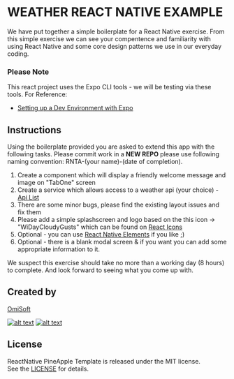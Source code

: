 # WEATHER REACT NATIVE EXAMPLE

We have put together a simple boilerplate for a React Native exercise. From this simple exercise we can see your compentence and familiarity with using React Native and some core design patterns we use in our everyday coding.

### Please Note

This react project uses the Expo CLI tools - we will be testing via these tools. For Reference:

- [Setting up a Dev Environment with Expo](https://reactnative.dev/docs/environment-setup)

## Instructions

Using the boilerplate provided you are asked to extend this app with the following tasks. Please commit work in a **NEW REPO** please use following naming convention: RNTA-(your name)-(date of completion).

1. Create a component which will display a friendly welcome message and image on "TabOne" screen
2. Create a service which allows access to a weather api (your choice) - [Api List](https://rapidapi.com/collection/list-of-free-apis)
3. There are some minor bugs, please find the existing layout issues and fix them
4. Please add a simple splashscreen and logo based on the this icon -> "WiDayCloudyGusts" which can be found on [React Icons](https://react-icons.github.io/react-icons)
5. Optional - you can use [React Native Elements](https://reactnativeelements.com/docs/icon) if you like ;)
6. Optional - there is a blank modal screen & if you want you can add some appropriate information to it.

We suspect this exercise should take no more than a working day (8 hours) to complete. And look forward to seeing what you come up with.

## Created by
[OmiSoft](https://omisoft.net/?utm_source=github&utm_medium=social)

[![alt text][1.1]][1]
[![alt text][2.1]][2]

[1]: http://www.twitter.com/omisoftnet
[2]: http://www.facebook.com/omisoftnet

[1.1]: http://i.imgur.com/wWzX9uB.png (OmiSoft.net Twitter page)
[2.1]: http://i.imgur.com/fep1WsG.png (OmiSoft.net Facebook page)

## License
ReactNative PineApple Template is released under the MIT license.  
See the [LICENSE](./LICENSE.md) for details.
